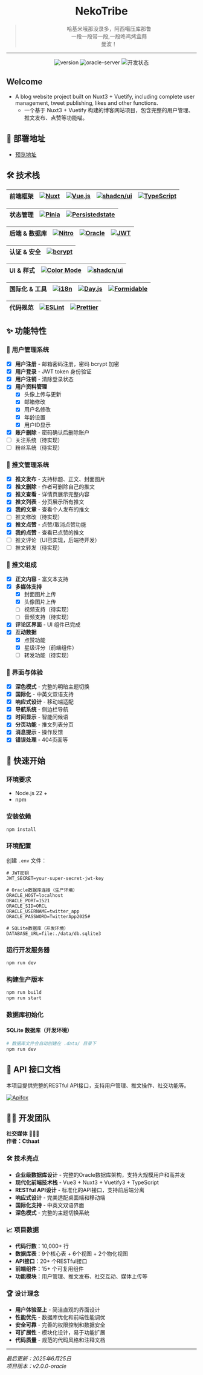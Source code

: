 <div align="center">

# NekoTribe

> 哈基米哦那没录多，阿西噶压库那鲁  
> 一段一段带一段,一段咚鸡烤盒蒜  
> 曼波！

</div>

---

<div align="center">
    
![version](https://img.shields.io/badge/version-v1.0.0-blue.svg)
![oracle-server](https://img.shields.io/badge/oracle--server-v1.6.3-blue.svg)
![开发状态](https://img.shields.io/badge/%E5%BC%80%E5%8F%91%E7%8A%B6%E6%80%81-%E6%AD%A3%E5%9C%A8%E5%BC%80%E5%8F%91-yellow.svg)

</div>

## Welcome

- A blog website project built on Nuxt3 + Vuetify, including complete user management, tweet publishing, likes and other functions.
  - 一个基于 Nuxt3 + Vuetify 构建的博客网站项目，包含完整的用户管理、推文发布、点赞等功能喵。

## 🚀 部署地址

- [预览地址](https://neko-tribe.vercel.app)

## 🛠️ 技术栈

| 前端框架 | [![Nuxt](https://img.shields.io/badge/Nuxt-3.12.3-00C58E.svg?logo=nuxt.js&logoColor=white)](https://nuxt.com/) | [![Vue.js](https://img.shields.io/badge/Vue.js-3.4.0-4FC08D.svg?logo=vue.js&logoColor=white)](https://vuejs.org/) | [![shadcn/ui](https://img.shields.io/badge/shadcn/ui-2.7.0-000000.svg?logo=vercel&logoColor=white)](https://ui.shadcn.com) | [![TypeScript](https://img.shields.io/badge/TypeScript-5.0-3178C6.svg?logo=typescript&logoColor=white)](https://www.typescriptlang.org/) |
| :------: | :------------------------------------------------------------------------------------------------------------: | :---------------------------------------------------------------------------------------------------------------: | :------------------------------------------------------------------------------------------------------------------------: | :--------------------------------------------------------------------------------------------------------------------------------------: |

| 状态管理 | [![Pinia](https://img.shields.io/badge/Pinia-2.1.6-yellow.svg?logo=pinia&logoColor=white)](https://pinia.vuejs.org/) | [![Persistedstate](https://img.shields.io/badge/Persistedstate-3.2.0-green.svg)](https://github.com/prazdevs/pinia-plugin-persistedstate) |
| :------: | :------------------------------------------------------------------------------------------------------------------: | :---------------------------------------------------------------------------------------------------------------------------------------: |

| 后端 & 数据库 | [![Nitro](https://img.shields.io/badge/Nitro-2.8.1-purple.svg)](https://nitro.unjs.io/) | [![Oracle](https://img.shields.io/badge/Oracle-19c+-F80000.svg?logo=oracle&logoColor=white)](https://www.oracle.com/database/) | [![JWT](https://img.shields.io/badge/JWT-9.0.2-black.svg)](https://jwt.io/) |
| :-----------: | :-------------------------------------------------------------------------------------: | :----------------------------------------------------------------------------------------------------------------------------: | :-------------------------------------------------------------------------: |

| 认证 & 安全 | [![bcrypt](https://img.shields.io/badge/bcrypt-5.1.1-brown.svg)](https://github.com/kelektiv/node.bcrypt.js) |
| :---------: | :----------------------------------------------------------------------------------------------------------: |

| UI & 样式 | [![Color Mode](https://img.shields.io/badge/Color%20Mode-3.3.2-blue.svg)](https://color-mode.nuxtjs.org/) | [![shadcn/ui](https://img.shields.io/badge/shadcn/ui-2.7.0-0ea5e9?logo=vercel&logoColor=white)](https://ui.shadcn.com) |
| :-------: | :-------------------------------------------------------------------------------------------------------: | :--------------------------------------------------------------------------------------------------------------------: |

| 国际化 & 工具 | [![i18n](https://img.shields.io/badge/i18n-8.0.0-green.svg)](https://i18n.nuxtjs.org/) | [![Day.js](https://img.shields.io/badge/Day.js-1.11.10-orange.svg)](https://day.js.org/) | [![Formidable](https://img.shields.io/badge/Formidable-3.5.1-red.svg)](https://github.com/node-formidable/formidable) |
| :-----------: | :------------------------------------------------------------------------------------: | :--------------------------------------------------------------------------------------: | :-------------------------------------------------------------------------------------------------------------------: |

| 代码规范 | [![ESLint](https://img.shields.io/badge/ESLint-8.55.0-4B32C3.svg?logo=eslint&logoColor=white)](https://eslint.org/) | [![Prettier](https://img.shields.io/badge/Prettier-3.1.0-F7B93E.svg?logo=prettier&logoColor=black)](https://prettier.io/) |
| :------: | :-----------------------------------------------------------------------------------------------------------------: | :-----------------------------------------------------------------------------------------------------------------------: |

## ✨ 功能特性

### 🔐 用户管理系统

- [x] **用户注册** - 邮箱密码注册，密码 bcrypt 加密
- [x] **用户登录** - JWT token 身份验证
- [x] **用户注销** - 清除登录状态
- [x] **用户资料管理**
  - [x] 头像上传与更新
  - [x] 邮箱修改
  - [x] 用户名修改
  - [x] 年龄设置
  - [x] 用户ID显示
- [x] **账户删除** - 密码确认后删除账户
- [ ] 关注系统（待实现）
- [ ] 粉丝系统（待实现）

### 📝 推文管理系统

- [x] **推文发布** - 支持标题、正文、封面图片
- [x] **推文删除** - 作者可删除自己的推文
- [x] **推文查看** - 详情页展示完整内容
- [x] **推文列表** - 分页展示所有推文
- [x] **我的文章** - 查看个人发布的推文
- [ ] 推文修改（待实现）
- [x] **推文点赞** - 点赞/取消点赞功能
- [x] **我的点赞** - 查看已点赞的推文
- [ ] 推文评论（UI已实现，后端待开发）
- [ ] 推文转发（待实现）

### 🎨 推文组成

- [x] **正文内容** - 富文本支持
- [x] **多媒体支持**
  - [x] 封面图片上传
  - [x] 头像图片上传
  - [ ] 视频支持（待实现）
  - [ ] 音频支持（待实现）
- [x] **评论区界面** - UI 组件已完成
- [x] **互动数据**
  - [x] 点赞功能
  - [x] 星级评分（前端组件）
  - [ ] 转发功能（待实现）

### 🌟 界面与体验

- [x] **深色模式** - 完整的明暗主题切换
- [x] **国际化** - 中英文双语支持
- [x] **响应式设计** - 移动端适配
- [x] **导航系统** - 侧边栏导航
- [x] **时间显示** - 智能问候语
- [x] **分页功能** - 推文列表分页
- [x] **消息提示** - 操作反馈
- [x] **错误处理** - 404页面等

## 🚦 快速开始

### 环境要求

- Node.js 22 +
- npm

### 安装依赖

```bash
npm install
```

### 环境配置

创建 `.env` 文件：

```env
# JWT密钥
JWT_SECRET=your-super-secret-jwt-key

# Oracle数据库连接（生产环境）
ORACLE_HOST=localhost
ORACLE_PORT=1521
ORACLE_SID=ORCL
ORACLE_USERNAME=twitter_app
ORACLE_PASSWORD=TwitterApp2025#

# SQLite数据库（开发环境）
DATABASE_URL=file:./data/db.sqlite3
```

### 运行开发服务器

```bash
npm run dev
```

### 构建生产版本

```bash
npm run build
npm run start
```

### 数据库初始化

#### SQLite 数据库（开发环境）

```bash
# 数据库文件会自动创建在 .data/ 目录下
npm run dev
```

## 🎯 API 接口文档

本项目提供完整的RESTful API接口，支持用户管理、推文操作、社交功能等。

[![Apifox](https://img.shields.io/badge/Apifox-Neko%20Tribe-brightblue.svg)](https://3kjlg46jpj.apifox.cn)

## 👨‍💻 开发团队

**社交媒体** 🥵🥵🥵  
**作者：Cthaat**

### 🛠️ 技术亮点

- **企业级数据库设计** - 完整的Oracle数据库架构，支持大规模用户和高并发
- **现代化前端技术栈** - Vue3 + Nuxt3 + Vuetify3 + TypeScript
- **RESTful API设计** - 标准化的API接口，支持前后端分离
- **响应式设计** - 完美适配桌面端和移动端
- **国际化支持** - 中英文双语界面
- **深色模式** - 完整的主题切换系统

### 📈 项目数据

- **代码行数**：10,000+ 行
- **数据库表**：9个核心表 + 6个视图 + 2个物化视图
- **API接口**：20+ 个RESTful接口
- **前端组件**：15+ 个可复用组件
- **功能模块**：用户管理、推文发布、社交互动、媒体上传等

### 🏆 设计理念

- **用户体验至上** - 简洁直观的界面设计
- **性能优先** - 数据库优化和前端性能调优
- **安全可靠** - 完善的权限控制和数据安全
- **可扩展性** - 模块化设计，易于功能扩展
- **代码质量** - 规范的代码风格和注释文档

---

_最后更新：2025年6月25日_  
_项目版本：v2.0.0-oracle_
